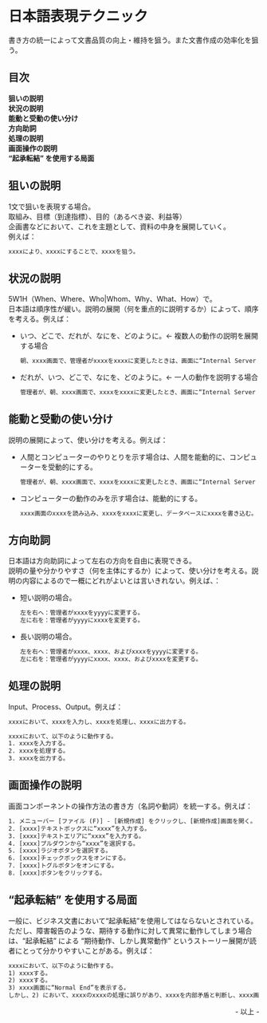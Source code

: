 # 日本語表現テクニック

書き方の統一によって文書品質の向上・維持を狙う。また文書作成の効率化を狙う。<br>

## 目次

**狙いの説明**<br>
**状況の説明**<br>
**能動と受動の使い分け**<br>
**方向助詞**<br>
**処理の説明**<br>
**画面操作の説明**<br>
**“起承転結” を使用する局面**<br>

## 狙いの説明

1文で狙いを表現する場合。<br>
取組み、目標（到達指標）、目的（あるべき姿、利益等）<br>
企画書などにおいて、これを主題として、資料の中身を展開していく。<br>
例えば：<br>

```txt
xxxxにより、xxxxにすることで、xxxxを狙う。
```

## 状況の説明

5W1H（When、Where、Who|Whom、Why、What、How）で。<br>
日本語は順序性が緩い。説明の展開（何を重点的に説明するか）によって、順序を考える。例えば：<br>

* いつ、どこで、だれが、なにを、どのように。← 複数人の動作の説明を展開する場合

    ```txt
    朝、xxxx画面で、管理者がxxxxをxxxxに変更したときは、画面に“Internal Server Error”と表示され、一般ユーザーが同様に操作したときは、“Normal End”と表示される。
    ```

* だれが、いつ、どこで、なにを、どのように。← 一人の動作を説明する場合

    ```txt
    管理者が、朝、xxxx画面で、xxxxをxxxxに変更したとき、画面に“Internal Server Error”と表示される。
    ```

## 能動と受動の使い分け

説明の展開によって、使い分けを考える。例えば：<br>

* 人間とコンピューターのやりとりを示す場合は、人間を能動的に、コンピューターを受動的にする。

    ```txt
    管理者が、朝、xxxx画面で、xxxxをxxxxに変更したとき、画面に“Internal Server Error”と表示される。
    ```

* コンピューターの動作のみを示す場合は、能動的にする。

    ```txt
    xxxx画面のxxxxを読み込み、xxxxをxxxxに変更し、データベースにxxxxを書き込む。
    ```

## 方向助詞

日本語は方向助詞によって左右の方向を自由に表現できる。<br>
説明の量や分かりやすさ（何を主体にするか）によって、使い分けを考える。説明の内容によるので一概にどれがよいとは言いきれない。例えば、：<br>

* 短い説明の場合。<br>

    ```txt
    左を右へ：管理者がxxxxをyyyyに変更する。
    左に右を：管理者がyyyyにxxxxを変更する。
    ```

* 長い説明の場合。<br>

    ```txt
    左を右へ：管理者がxxxx、xxxx、およびxxxxをyyyyに変更する。
    左に右を：管理者がyyyyにxxxx、xxxx、およびxxxxを変更する。
    ```

## 処理の説明

Input、Process、Output。例えば：<br>

```txt
xxxxにおいて、xxxxを入力し、xxxxを処理し、xxxxに出力する。
```

```txt
xxxxにおいて、以下のように動作する。
1. xxxxを入力する。
2. xxxxを処理する。
3. xxxxを出力する。
```

## 画面操作の説明

画面コンポーネントの操作方法の書き方（名詞や動詞）を統一する。例えば：

```txt
1. メニューバー [ファイル (F)] - [新規作成] をクリックし、[新規作成]画面を開く。
2. [xxxx]テキストボックスに“xxxx”を入力する。
3. [xxxx]テキストエリアに“xxxx”を入力する。
4. [xxxx]プルダウンから“xxxx”を選択する。
5. [xxxx]ラジオボタンを選択する。
6. [xxxx]チェックボックスをオンにする。
7. [xxxx]トグルボタンをオンにする。
8. [xxxx]ボタンをクリックする。
```

## “起承転結” を使用する局面

一般に、ビジネス文書において“起承転結”を使用してはならないとされている。<br>
ただし、障害報告のような、期待する動作に対して異常に動作してしまう場合は、“起承転結” による “期待動作、しかし異常動作” というストーリー展開が読者にとって分かりやすいことがある。例えば：<br>

```txt
xxxxにおいて、以下のように動作する。
1) xxxxする。
2) xxxxする。
3) xxxx画面に“Normal End”を表示する。
しかし、2) において、xxxxのxxxxの処理に誤りがあり、xxxxを内部矛盾と判断し、xxxx画面に“Internal Server Error”を表示してしまう。
```

<div style="text-align: right;">- 以上 -</div>
